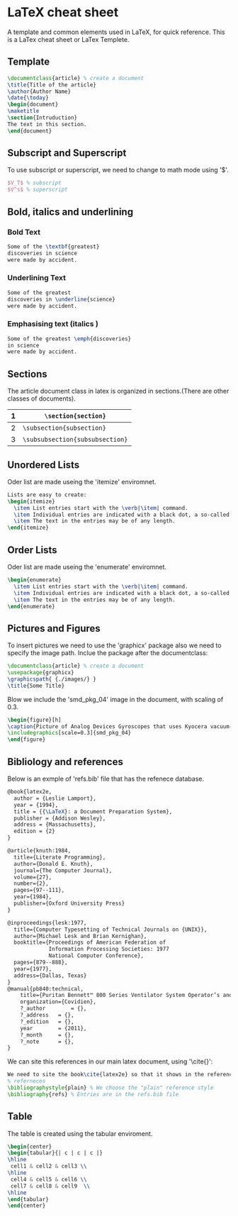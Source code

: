 # LaTeX cheat sheet
A template and common elements used in LaTeX, for quick reference. This is a LaTex cheat sheet or LaTex Templete.

## Template

```latex
\documentclass{article} % create a document
\title{Title of the article}
\author{Author Name}
\date{\today}
\begin{document}
\maketitle
\section{Intruduction}
The text in this section.
\end{document}
```
## Subscript and Superscript
To use subscript or superscript, we need to change to math mode using '$'.
```latex
$V_T$ % subscript
$V^s$ % superscript
```
## Bold, italics and underlining

### Bold Text

```latex
Some of the \textbf{greatest} 
discoveries in science 
were made by accident.
```

### Underlining Text

```latex
Some of the greatest 
discoveries in \underline{science} 
were made by accident.
```

### Emphasising text (italics )

```latex
Some of the greatest \emph{discoveries} 
in science 
were made by accident.
```

## Sections

The article document class in latex is organized in sections.(There are other classes of documents).

| 1    | `\section{section}`             |
| ---- | ------------------------------- |
| 2    | `\subsection{subsection}`       |
| 3    | `\subsubsection{subsubsection}` |

## Unordered Lists
Oder list are made useing the 'itemize' enviromnet.
```latex
Lists are easy to create:
\begin{itemize}
  \item List entries start with the \verb|\item| command.
  \item Individual entries are indicated with a black dot, a so-called bullet.
  \item The text in the entries may be of any length.
\end{itemize}
```
## Order Lists
Oder list are made useing the 'enumerate' enviromnet.
```latex
\begin{enumerate}
  \item List entries start with the \verb|\item| command.
  \item Individual entries are indicated with a black dot, a so-called bullet.
  \item The text in the entries may be of any length.
\end{enumerate}
```
## Pictures and Figures
To insert pictures we need to use the 'graphicx' package also we need to specify the image path. Inclue the package after the documentclass:
```latex
\documentclass{article} % create a document
\usepackage{graphicx}
\graphicspath{ {./images/} }
\title{Some Title}
```
Blow we include the 'smd_pkg_04' image in the document, with scaling of 0.3.
```latex
\begin{figure}[h]
\caption{Picture of Analog Devices Gyroscopes that uses Kyocera vacuum-sealed package.}
\includegraphics[scale=0.3]{smd_pkg_04}
\end{figure}
```
## Bibliology and references
Below is an exmple of 'refs.bib' file that has the refenece database.
```latex
@book{latex2e,
  author = {Leslie Lamport},
  year = {1994},
  title = {{\LaTeX}: a Document Preparation System},
  publisher = {Addison Wesley},
  address = {Massachusetts},
  edition = {2}
}

@article{knuth:1984,
  title={Literate Programming},
  author={Donald E. Knuth},
  journal={The Computer Journal},
  volume={27},
  number={2},
  pages={97--111},
  year={1984},
  publisher={Oxford University Press}
}

@inproceedings{lesk:1977,
  title={Computer Typesetting of Technical Journals on {UNIX}},
  author={Michael Lesk and Brian Kernighan},
  booktitle={Proceedings of American Federation of
             Information Processing Societies: 1977
             National Computer Conference},
  pages={879--888},
  year={1977},
  address={Dallas, Texas}
}
@manual{pb840:technical,
	title={Puritan Bennett™ 800 Series Ventilator System Operator’s and Technical Reference Manual},
	organization={Covidien},
	?_author		= {},
	?_address	= {},
	?_edition	= {},
	year		= {2011},
	?_month		= {},
	?_note		= {},
}
```
We can site this references in our main latex document, using '\cite{}':
```latex
We need to site the book\cite{latex2e} so that it shows in the reference, otherwise it will not show.
% referneces
\bibliographystyle{plain} % We choose the "plain" reference style
\bibliography{refs} % Entries are in the refs.bib file
```
## Table
The table is created using the tabular enviroment.
```latex
\begin{center}
\begin{tabular}{| c | c | c |}
\hline
 cell1 & cell2 & cell3 \\ 
\hline
 cell4 & cell5 & cell6 \\  
 cell7 & cell8 & cell9  \\
\hline  
\end{tabular}
\end{center}
```
